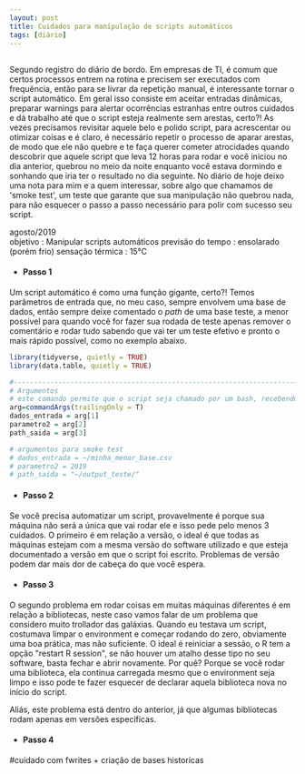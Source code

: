 ```yaml
---
layout: post
title: Cuidados para manipulação de scripts automáticos
tags: [diário]
---  
```

##

 Segundo registro do diário de bordo. Em empresas de TI, é comum que certos processos entrem na rotina e precisem ser executados com frequência, então para se livrar da repetição manual, é interessante tornar o script automático. Em geral isso consiste em aceitar entradas dinâmicas, preparar warnings para alertar ocorrências estranhas entre outros cuidados e dá trabalho até que o script esteja realmente sem arestas, certo?! As vezes precisamos revisitar aquele belo e polido script, para acrescentar ou otimizar coisas e é claro, é necessário repetir o processo de aparar arestas, de modo que ele não quebre e te faça querer cometer atrocidades quando descobrir que aquele script que leva 12 horas para rodar e você iniciou no dia anterior, quebrou no meio da noite enquanto você estava dormindo e sonhando que iria ter o resultado no dia seguinte. No diário de hoje deixo uma nota para mim e a quem interessar, sobre algo que chamamos de 'smoke test', um teste que garante que sua manipulação não quebrou nada, para não esquecer o passo a passo necessário para polir com sucesso seu script. 
 
 agosto/2019  
 objetivo : Manipular scripts automáticos
 previsão do tempo : ensolarado (porém frio)
 sensação térmica : 15°C

- #### Passo 1  
Um script automático é como uma função gigante, certo?! Temos parâmetros de entrada que, no meu caso, sempre envolvem uma base de dados, então sempre deixe comentado o *path* de uma base teste, a menor possível para quando você for fazer sua rodada de teste apenas remover o comentário e rodar tudo sabendo que vai ter um teste efetivo e pronto o mais rápido possível, como no exemplo abaixo.

```r
library(tidyverse, quietly = TRUE)
library(data.table, quietly = TRUE)

#----------------------------------------------------------------------
# Argumentos
# este comando permite que o script seja chamado por um bash, recebendo dele os argumentos setados (recomendo checar o help do commandArgs)
arg=commandArgs(trailingOnly = T)
dados_entrada = arg[1]
parametro2 = arg[2]
path_saida = arg[3]

# argumentos para smoke test
# dados_entrada = ~/minha_menor_base.csv
# parametro2 = 2019
# path_saida = "~/output_teste/"

```

- #### Passo 2
Se você precisa automatizar um script, provavelmente é porque sua máquina não será a única que vai rodar ele e isso pede pelo menos 3 cuidados. O primeiro é em relação a versão, o ideal é que todas as máquinas estejam com a mesma versão do software utilizado e que esteja documentado a versão em que o script foi escrito. Problemas de versão podem dar mais dor de cabeça do que você espera.

- #### Passo 3
O segundo problema em rodar coisas em muitas máquinas diferentes é em relação a bibliotecas, neste caso vamos falar de um problema que considero muito trollador das galáxias. Quando eu testava um script, costumava limpar o environment e começar rodando do zero, obviamente uma boa prática, mas não suficiente. O ideal é reiniciar a sessão, o R tem a opção "restart R session", se não houver um atalho desse tipo no seu software, basta fechar e abrir novamente. Por quê? Porque se você rodar uma biblioteca, ela continua carregada mesmo que o environment seja limpo e isso pode te fazer esquecer de declarar aquela biblioteca nova no início do script. 

Aliás, este problema está dentro do anterior, já que algumas bibliotecas rodam apenas em versões específicas. 

- #### Passo 4
 #cuidado com fwrites + criação de bases historicas
